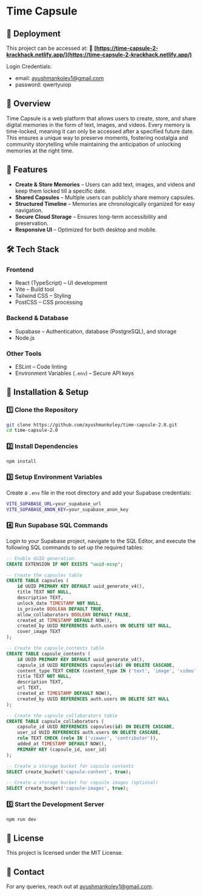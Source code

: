 # Time Capsule

## 🚀 Deployment
This project can be accessed at:
🔗 **[https://time-capsule-2-krackhack.netlify.app/](https://time-capsule-2-krackhack.netlify.app/)**

Login Credentials:
- email: ayushmankoley1@gmail.com
- password: qwertyuiop

## 📌 Overview
Time Capsule is a web platform that allows users to create, store, and share digital memories in the form of text, images, and videos. Every memory is time-locked, meaning it can only be accessed after a specified future date. This ensures a unique way to preserve moments, fostering nostalgia and community storytelling while maintaining the anticipation of unlocking memories at the right time.

## 🚀 Features
- **Create & Store Memories** – Users can add text, images, and videos and keep them locked till a specific date.
- **Shared Capsules** – Multiple users can publicly share memory capsules.
- **Structured Timeline** – Memories are chronologically organized for easy navigation.
- **Secure Cloud Storage** – Ensures long-term accessibility and preservation.
- **Responsive UI** – Optimized for both desktop and mobile.

## 🛠 Tech Stack
### **Frontend**
- React (TypeScript) – UI development
- Vite – Build tool
- Tailwind CSS – Styling
- PostCSS – CSS processing

### **Backend & Database**
- Supabase – Authentication, database (PostgreSQL), and storage
- Node.js

### **Other Tools**
- ESLint – Code linting
- Environment Variables (`.env`) – Secure API keys

## 🔧 Installation & Setup

### 1️⃣ **Clone the Repository**
```sh
git clone https://github.com/ayushmankoley/time-capsule-2.0.git
cd time-capsule-2.0
```

### 2️⃣ **Install Dependencies**
```sh
npm install
```

### 3️⃣ **Setup Environment Variables**
Create a `.env` file in the root directory and add your Supabase credentials:
```sh
VITE_SUPABASE_URL=your_supabase_url
VITE_SUPABASE_ANON_KEY=your_supabase_anon_key
```

### 4️⃣ **Run Supabase SQL Commands**
Login to your Supabase project, navigate to the SQL Editor, and execute the following SQL commands to set up the required tables:
```sql
-- Enable UUID generation
CREATE EXTENSION IF NOT EXISTS "uuid-ossp";

-- Create the capsules table
CREATE TABLE capsules (
    id UUID PRIMARY KEY DEFAULT uuid_generate_v4(),
    title TEXT NOT NULL,
    description TEXT,
    unlock_date TIMESTAMP NOT NULL,
    is_private BOOLEAN DEFAULT TRUE,
    allow_collaborators BOOLEAN DEFAULT FALSE,
    created_at TIMESTAMP DEFAULT NOW(),
    created_by UUID REFERENCES auth.users ON DELETE SET NULL,
    cover_image TEXT
);

-- Create the capsule_contents table
CREATE TABLE capsule_contents (
    id UUID PRIMARY KEY DEFAULT uuid_generate_v4(),
    capsule_id UUID REFERENCES capsules(id) ON DELETE CASCADE,
    content_type TEXT CHECK (content_type IN ('text', 'image', 'video', 'audio', 'document')),
    title TEXT NOT NULL,
    description TEXT,
    url TEXT,
    created_at TIMESTAMP DEFAULT NOW(),
    created_by UUID REFERENCES auth.users ON DELETE SET NULL
);

-- Create the capsule_collaborators table
CREATE TABLE capsule_collaborators (
    capsule_id UUID REFERENCES capsules(id) ON DELETE CASCADE,
    user_id UUID REFERENCES auth.users ON DELETE CASCADE,
    role TEXT CHECK (role IN ('viewer', 'contributor')),
    added_at TIMESTAMP DEFAULT NOW(),
    PRIMARY KEY (capsule_id, user_id)
);

-- Create a storage bucket for capsule contents
SELECT create_bucket('capsule-content', true);

-- Create a storage bucket for capsule images (optional)
SELECT create_bucket('capsule-images', true);
```

### 5️⃣ **Start the Development Server**
```sh
npm run dev
```

## 📜 License
This project is licensed under the MIT License.

## 📧 Contact
For any queries, reach out at [ayushmankoley1@gmail.com](mailto:ayushmankoley1@gmail.com).
